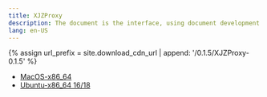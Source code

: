 ```yaml
---
title: XJZProxy
description: The document is the interface, using document development and testing interfaces.
lang: en-US
---
```


{% assign url_prefix = site.download_cdn_url | append: '/0.1.5/XJZProxy-0.1.5' %}

* <a href="{{ url_prefix | append: '.dmg' }}" target='_blank' id='gat_download_osx_0_1_5'>MacOS-x86_64</a>
* <a href="{{ url_prefix | append: '-amd64.deb' }}" target='_blank' id='gat_download_linux_0_1_5'>Ubuntu-x86_64 16/18</a>

